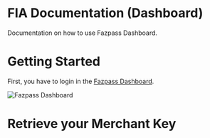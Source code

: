 # FIA Documentation (Dashboard)

Documentation on how to use Fazpass Dashboard.

# Getting Started

First, you have to login in the [Fazpass Dashboard](https://dashboard.fazpass.com/login).

![Fazpass Dashboard](https://github.com/user-attachments/assets/cf9c213e-47f7-4e88-96b5-912c437a99f5)

# Retrieve your Merchant Key

